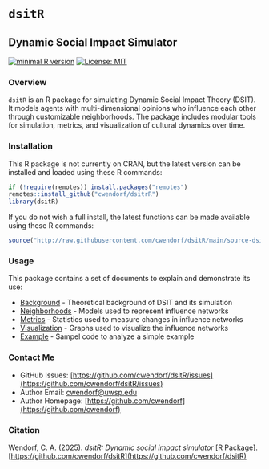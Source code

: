 # `dsitR`

## Dynamic Social Impact Simulator

[![minimal R version](https://img.shields.io/badge/R%3E%3D-3.6.2-6666ff.svg)](https://cran.r-project.org/)
[![License: MIT](https://img.shields.io/badge/License-MIT-blue.svg)](https://opensource.org/licenses/MIT)

### Overview

`dsitR` is an R package for simulating Dynamic Social Impact Theory (DSIT). It models agents with multi-dimensional opinions who influence each other through customizable neighborhoods. The package includes modular tools for simulation, metrics, and visualization of cultural dynamics over time.

### Installation

This R package is not currently on CRAN, but the latest version can be installed and loaded using these R commands:

``` r
if (!require(remotes)) install.packages("remotes")
remotes::install_github("cwendorf/dsitrR")
library(dsitR)
```

If you do not wish a full install, the latest functions can be made available using these R commands:

``` r
source("http://raw.githubusercontent.com/cwendorf/dsitR/main/source-dsitR.R")
```

### Usage

This package contains a set of documents to explain and demonstrate its use:

- [Background](./docs/Background.md) - Theoretical background of DSIT and its simulation
- [Neighborhoods](./docs/Neighborhoods.md) - Models used to represent influence networks
- [Metrics](./docs/Metrics.md) - Statistics used to measure changes in influence networks
- [Visualization](./docs/Visualization.md) - Graphs used to visualize the influence networks
- [Example](./docs/Example.md) - Sampel code to analyze a simple example

### Contact Me

- GitHub Issues: [https://github.com/cwendorf/dsitR/issues](https://github.com/cwendorf/dsitR/issues) 
- Author Email: [cwendorf@uwsp.edu](mailto:cwendorf@uwsp.edu)
- Author Homepage: [https://github.com/cwendorf](https://github.com/cwendorf)

### Citation

Wendorf, C. A. (2025). *dsitR: Dynamic social impact simulator* [R Package]. [https://github.com/cwendorf/dsitR](https://github.com/cwendorf/dsitR)
